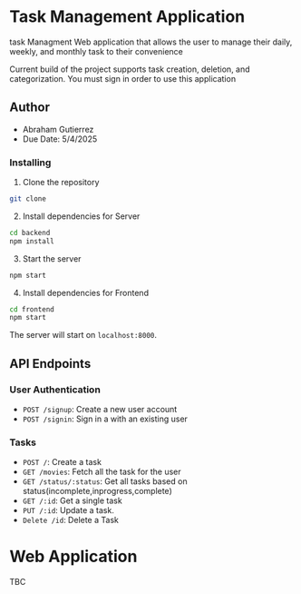 # Task Management Application

task Managment Web application that allows the user to manage their daily, weekly, and monthly task to their convenience

Current build of the project supports task creation, deletion, and categorization. You must sign in order to use this application

## Author

- Abraham Gutierrez
- Due Date: 5/4/2025

### Installing

1. Clone the repository

```zsh
git clone 
```

2. Install dependencies for Server

```zsh
cd backend
npm install
```

3. Start the server

```zsh
npm start
```

4. Install dependencies for Frontend

```zsh
cd frontend
npm start
```


The server will start on `localhost:8000`.

## API Endpoints

### User Authentication

- `POST /signup`: Create a new user account
- `POST /signin`: Sign in a with an existing user

### Tasks

- `POST /`: Create a task
- `GET /movies`: Fetch all the task for the user
- `GET /status/:status`: Get all tasks based on status(incomplete,inprogress,complete)
- `GET /:id`: Get a single task
- `PUT /:id`: Update a task.
- `Delete /id`: Delete a Task

# Web Application

TBC
